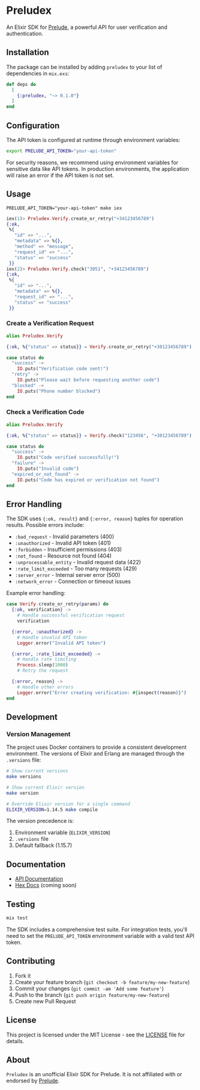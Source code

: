 # Preludex

An Elixir SDK for [Prelude](https://prelude.so/), a powerful API for user verification and authentication.

## Installation

The package can be installed by adding `preludex` to your list of dependencies in `mix.exs`:

```elixir
def deps do
  [
    {:preludex, "~> 0.1.0"}
  ]
end
```

## Configuration

The API token is configured at runtime through environment variables:

```bash
export PRELUDE_API_TOKEN="your-api-token"
```

For security reasons, we recommend using environment variables for sensitive data like API tokens. In production environments, the application will raise an error if the API token is not set.

## Usage

```
PRELUDE_API_TOKEN="your-api-token" make iex
```

```elixir
iex(1)> Preludex.Verify.create_or_retry("+34123456789")
{:ok,
 %{
   "id" => "...",
   "metadata" => %{},
   "method" => "message",
   "request_id" => "...",
   "status" => "success"
 }}
iex(2)> Preludex.Verify.check("3051", "+34123456789")
{:ok,
 %{
   "id" => "...",
   "metadata" => %{},
   "request_id" => "...",
   "status" => "success"
 }}
 ```

### Create a Verification Request

```elixir
alias Preludex.Verify

{:ok, %{"status" => status}} = Verify.create_or_retry("+30123456789")

case status do
  "success" ->
    IO.puts("Verification code sent!")
  "retry" ->
    IO.puts("Please wait before requesting another code")
  "blocked" ->
    IO.puts("Phone number blocked")
end
```

### Check a Verification Code

```elixir
alias Preludex.Verify

{:ok, %{"status" => status}} = Verify.check("123456", "+30123456789")

case status do
  "success" ->
    IO.puts("Code verified successfully!")
  "failure" ->
    IO.puts("Invalid code")
  "expired_or_not_found" ->
    IO.puts("Code has expired or verification not found")
end
```

## Error Handling

The SDK uses `{:ok, result}` and `{:error, reason}` tuples for operation results. Possible errors include:

- `:bad_request` - Invalid parameters (400)
- `:unauthorized` - Invalid API token (401)
- `:forbidden` - Insufficient permissions (403)
- `:not_found` - Resource not found (404)
- `:unprocessable_entity` - Invalid request data (422)
- `:rate_limit_exceeded` - Too many requests (429)
- `:server_error` - Internal server error (500)
- `:network_error` - Connection or timeout issues

Example error handling:

```elixir
case Verify.create_or_retry(params) do
  {:ok, verification} ->
    # Handle successful verification request
    verification

  {:error, :unauthorized} ->
    # Handle invalid API token
    Logger.error("Invalid API token")

  {:error, :rate_limit_exceeded} ->
    # Handle rate limiting
    Process.sleep(1000)
    # Retry the request

  {:error, reason} ->
    # Handle other errors
    Logger.error("Error creating verification: #{inspect(reason)}")
end
```

## Development

### Version Management

The project uses Docker containers to provide a consistent development environment. The versions of Elixir and Erlang are managed through the `.versions` file:

```bash
# Show current versions
make versions

# Show current Elixir version
make version

# Override Elixir version for a single command
ELIXIR_VERSION=1.14.5 make compile
```

The version precedence is:
1. Environment variable (`ELIXIR_VERSION`)
2. `.versions` file
3. Default fallback (1.15.7)

## Documentation

- [API Documentation](https://docs.prelude.so/)
- [Hex Docs](https://hexdocs.pm/preludex) (coming soon)

## Testing

```bash
mix test
```

The SDK includes a comprehensive test suite. For integration tests, you'll need to set the `PRELUDE_API_TOKEN` environment variable with a valid test API token.

## Contributing

1. Fork it
2. Create your feature branch (`git checkout -b feature/my-new-feature`)
3. Commit your changes (`git commit -am 'Add some feature'`)
4. Push to the branch (`git push origin feature/my-new-feature`)
5. Create new Pull Request

## License

This project is licensed under the MIT License - see the [LICENSE](LICENSE) file for details.

## About

`Preludex` is an unofficial Elixir SDK for Prelude. It is not affiliated with or endorsed by [Prelude](https://prelude.so/).
